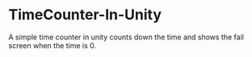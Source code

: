 # TimeCounter-In-Unity
A simple time counter in unity counts down the time and shows the fail screen when the time is 0.
